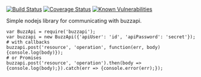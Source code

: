 [![Build Status](https://travis-ci.org/stuartf/buzzapi-node.svg?branch=master)](https://travis-ci.org/stuartf/buzzapi-node) [![Coverage Status](https://coveralls.io/repos/github/stuartf/buzzapi-node/badge.svg?branch=master)](https://coveralls.io/github/stuartf/buzzapi-node?branch=master) [![Known Vulnerabilities](https://snyk.io/test/github/stuartf/buzzapi-node/badge.svg?targetFile=package.json)](https://snyk.io/test/github/stuartf/buzzapi-node?targetFile=package.json)

Simple nodejs library for communicating with buzzapi.

    var BuzzApi = require('buzzapi');
    var buzzapi = new BuzzApi({'apiUser': 'id', 'apiPassword': 'secret'});
    # with callbacks
    buzzapi.post('resource', 'operation', function(err, body){console.log(body)});
    # or Promises
    buzzapi.post('resource', 'operation').then(body => {console.log(body);}).catch(err => {console.error(err);});
